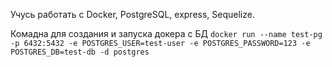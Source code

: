 Учусь работать с Docker, PostgreSQL, express, Sequelize.

Комадна для создания и запуска докера с БД
```docker run --name test-pg -p 6432:5432 -e POSTGRES_USER=test-user -e POSTGRES_PASSWORD=123 -e POSTGRES_DB=test-db -d postgres```